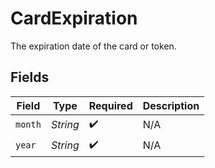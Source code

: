 # CardExpiration

The expiration date of the card or token.


## Fields

| Field              | Type               | Required           | Description        |
| ------------------ | ------------------ | ------------------ | ------------------ |
| `month`            | *String*           | :heavy_check_mark: | N/A                |
| `year`             | *String*           | :heavy_check_mark: | N/A                |